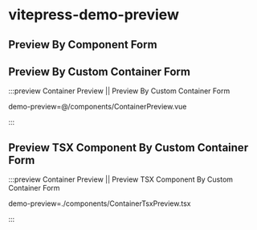 # vitepress-demo-preview

## Preview By Component Form

<preview path="@/components/ComponentPreview.vue" title="Component Preview" description="Preview By Component Form" />

## Preview By Custom Container Form

:::preview Container Preview || Preview By Custom Container Form

demo-preview=@/components/ContainerPreview.vue

:::

## Preview TSX Component By Custom Container Form

:::preview Container Preview || Preview TSX Component By Custom Container Form

demo-preview=./components/ContainerTsxPreview.tsx

:::
